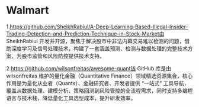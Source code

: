 # Walmart
1.https://github.com/SheikhRabiul/A-Deep-Learning-Based-Illegal-Insider-Trading-Detection-and-Prediction-Technique-in-Stock-Market由 SheikhRabiul 开发并开源，聚焦于解决股市中非法内幕交易难以检测的问题，借助深度学习及信号处理技术，构建了一套涵盖预测、检测与数据处理的完整技术方案，为股市监管和风险防控提供技术支持。

2.https://github.com/wilsonfreitas/awesome-quant该 GitHub 库是由 wilsonfreitas 维护的量化金融（Quantitative Finance）领域精选资源集合，核心作用是为量化从业者（Quants）、金融研究者、开发者提供 “一站式” 工具导航，覆盖从数据处理、建模分析、策略回测到风险管控的全流程需求，同时支持多编程语言与技术栈，降低量化工具选型成本，提升研发效率。

